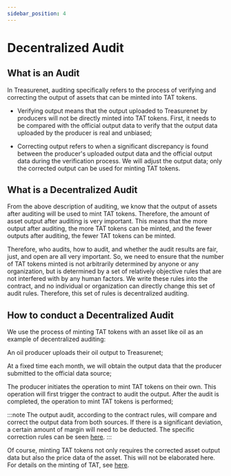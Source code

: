 ```yaml
---
sidebar_position: 4
---
```


# Decentralized Audit

## What is an Audit

In Treasurenet, auditing specifically refers to the process of verifying and correcting the output of assets that can be minted into TAT tokens.

- Verifying output means that the output uploaded to Treasurenet by producers will not be directly minted into TAT tokens. First, it needs to be compared with the official output data to verify that the output data uploaded by the producer is real and unbiased;

- Correcting output refers to when a significant discrepancy is found between the producer's uploaded output data and the official output data during the verification process. We will adjust the output data; only the corrected output can be used for minting TAT tokens.

## What is a Decentralized Audit

From the above description of auditing, we know that the output of assets after auditing will be used to mint TAT tokens. Therefore, the amount of asset output after auditing is very important. This means that the more output after auditing, the more TAT tokens can be minted, and the fewer outputs after auditing, the fewer TAT tokens can be minted.

Therefore, who audits, how to audit, and whether the audit results are fair, just, and open are all very important. So, we need to ensure that the number of TAT tokens minted is not arbitrarily determined by anyone or any organization, but is determined by a set of relatively objective rules that are not interfered with by any human factors. We write these rules into the contract, and no individual or organization can directly change this set of audit rules. Therefore, this set of rules is decentralized auditing.

## How to conduct a Decentralized Audit

We use the process of minting TAT tokens with an asset like oil as an example of decentralized auditing:

An oil producer uploads their oil output to Treasurenet;

At a fixed time each month, we will obtain the output data that the producer submitted to the official data source;

The producer initiates the operation to mint TAT tokens on their own. This operation will first trigger the contract to audit the output. After the audit is completed, the operation to mint TAT tokens is performed;

:::note
The output audit, according to the contract rules, will compare and correct the output data from both sources. If there is a significant deviation, a certain amount of margin will need to be deducted. The specific correction rules can be seen [here](/).
:::

Of course, minting TAT tokens not only requires the corrected asset output data but also the price data of the asset. This will not be elaborated here. For details on the minting of TAT, see [here](/).
